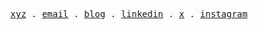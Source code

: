 <p align="center">
  <samp>
    <a href="https://sandheep.xyz">xyz</a> .
    <a href="mailto:rajkumar.sandheep@gmail.com">email</a> .
    <a href="https://lolrazh.github.io/blog">blog</a> .
    <a href="https://www.linkedin.com/in/sandheeprajkumar">linkedin</a> .
    <a href="https://x.com/@lolrazhx">x</a> .
    <a href="http://instagram.com/lolrazh">instagram</a>
  </samp>
</p>
